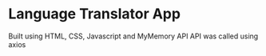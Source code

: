 # Language Translator App 
Built using HTML, CSS, Javascript and MyMemory API
API was called using axios
